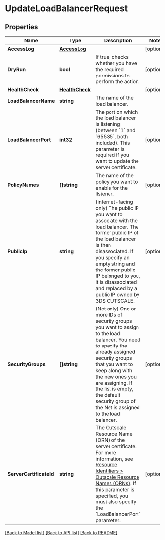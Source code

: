 # UpdateLoadBalancerRequest

## Properties

Name | Type | Description | Notes
------------ | ------------- | ------------- | -------------
**AccessLog** | [**AccessLog**](AccessLog.md) |  | [optional] 
**DryRun** | **bool** | If true, checks whether you have the required permissions to perform the action. | [optional] 
**HealthCheck** | [**HealthCheck**](HealthCheck.md) |  | [optional] 
**LoadBalancerName** | **string** | The name of the load balancer. | 
**LoadBalancerPort** | **int32** | The port on which the load balancer is listening (between &#x60;1&#x60; and &#x60;65535&#x60;, both included). This parameter is required if you want to update the server certificate. | [optional] 
**PolicyNames** | **[]string** | The name of the policy you want to enable for the listener. | [optional] 
**PublicIp** | **string** | (internet-facing only) The public IP you want to associate with the load balancer. The former public IP of the load balancer is then disassociated. If you specify an empty string and the former public IP belonged to you, it is disassociated and replaced by a public IP owned by 3DS OUTSCALE. | [optional] 
**SecurityGroups** | **[]string** | (Net only) One or more IDs of security groups you want to assign to the load balancer. You need to specify the already assigned security groups that you want to keep along with the new ones you are assigning. If the list is empty, the default security group of the Net is assigned to the load balancer. | [optional] 
**ServerCertificateId** | **string** | The Outscale Resource Name (ORN) of the server certificate. For more information, see [Resource Identifiers &gt; Outscale Resource Names (ORNs)](https://wiki.outscale.net/display/EN/Resource+Identifiers#ResourceIdentifiers-ORNFormat). If this parameter is specified, you must also specify the &#x60;LoadBalancerPort&#x60; parameter. | [optional] 

[[Back to Model list]](../README.md#documentation-for-models) [[Back to API list]](../README.md#documentation-for-api-endpoints) [[Back to README]](../README.md)


